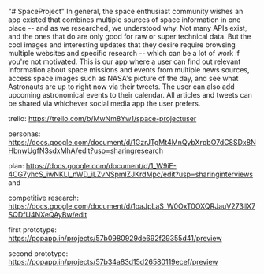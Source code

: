 "# SpaceProject" 
 In general, the space enthusiast community wishes an app existed that combines multiple sources of space information in one place -- and as we researched, we understood why. Not many APIs exist, and the ones that do are only good for raw or super technical data. But the cool images and interesting updates that they desire require browsing multiple websites and specific research -- which can be a lot of work if you're not motivated. This is our app where a user can find out relevant information about space missions and events from multiple news sources, access space images such as NASA's picture of the day, and see what Astronauts are up to right now via their tweets. The user can also add upcoming astronomical events to their calendar. All articles and tweets can be shared via whichever social media app the user prefers.

trello:
https://trello.com/b/MwNm8Yw1/space-projectuser 

personas:
https://docs.google.com/document/d/1GzrJTgMt4MnQybXrpbO7dC8SDx8NHbnwUgfN3sdxMhA/edit?usp=sharingresearch 

plan:
https://docs.google.com/document/d/1_W9iE-4CG7yhcS_iwNKLl_nWD_iLZvNSpmlZJKrdMpc/edit?usp=sharinginterviews and 

competitive research:
https://docs.google.com/document/d/1oaJpLaS_W0OxT0OXQRJauV273llX7SQDfU4NXeQAyBw/edit

first prototype:
https://popapp.in/projects/57b0980929de692f29355d41/preview


second prototype:
https://popapp.in/projects/57b34a83d15d26580119ecef/preview


